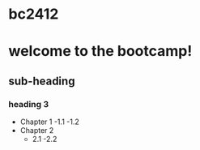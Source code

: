 # bc2412
# welcome to the bootcamp!
## sub-heading
### heading 3

- Chapter 1
  -1.1
  -1.2
- Chapter 2
  - 2.1
  -2.2
  